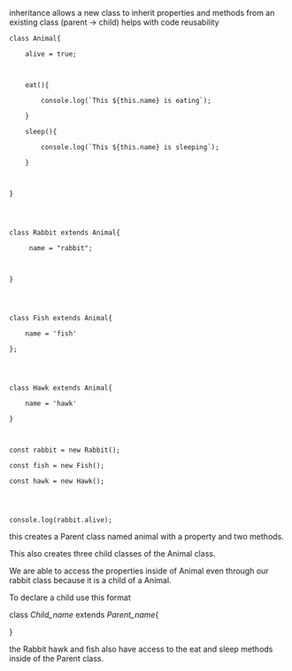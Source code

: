 

inheritance allows a new class to inherit properties and methods from an existing class  (parent -> child)
helps with code reusability


```
class Animal{

    alive = true;

  

    eat(){

        console.log(`This ${this.name} is eating`);

    }

    sleep(){

        console.log(`This ${this.name} is sleeping`);

    }

  

}

  
  

class Rabbit extends Animal{

     name = "rabbit";

  

}

  
  

class Fish extends Animal{

    name = 'fish'

};

  
  

class Hawk extends Animal{

    name = 'hawk'

}

  

const rabbit = new Rabbit();

const fish = new Fish();

const hawk = new Hawk();

  
  

console.log(rabbit.alive);

```


this creates a Parent class named animal with a property and two methods. 

This also creates three child classes of the Animal class.

We are able to access the properties inside of Animal even through our rabbit class because it is a child of a Animal. 

To declare a child use this format 

class *Child_name* extends *Parent_name*{

}


the Rabbit hawk and fish also have access to the eat and sleep methods inside of the Parent class.

